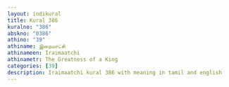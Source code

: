 ```yaml
---
layout: indikural
title: Kural 386
kuralno: "386"
abskno: "0386"
athino: "39"
athiname: இறைமாட்சி
athinameen: Iraimaatchi
athinametr: The Greatness of a King
categories: [39]
description: Iraimaatchi kural 386 with meaning in tamil and english 
---
```


